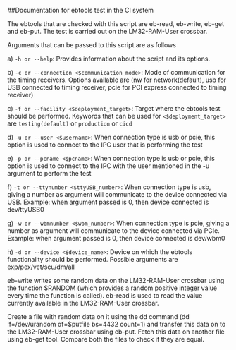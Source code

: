 ##Documentation for ebtools test in the CI system

The ebtools that are checked with this script are eb-read, eb-write, eb-get and eb-put. The test is carried out on the LM32-RAM-User crossbar.

Arguments that can be passed to this script are as follows

a) `-h or --help`: Provides information about the script and its options.

b) `-c or --connection <$communication_mode>`: Mode of communication for the timing receivers. Options available are (nw for network(default), usb for USB connected to timing receiver, pcie for PCI express connected to timing receiver)

c) `-f or --facility <$deployment_target>`: Target where the ebtools test should be performed. Keywords that can be used for  `<$deployment_target>` are `testing(default)` or `production` or `cicd`

d) `-u or --user <$username>`: When connection type is usb or pcie, this option is used to connect to the IPC user that is performing the test

e) `-p or --pcname <$pcname>`: When connection type is usb or pcie, this option is used to connect to the IPC with the user mentioned in the -u argument to perform the test

f) `-t or --ttynumber <$ttyUSB_number>`: When connection type is usb, giving a number as argument will communicate to the device connected via USB. Example: when argument passed is 0, then device connected is dev/ttyUSB0

g) `-w or --wbmnumber <$wbm_number>`: When connection type is pcie, giving a number as argument will communicate to the device connected via PCIe. Example: when argument passed is 0, then device connected is dev/wbm0

h) `-d or --device <$device_name>`: Device on which the ebtools functionality should be performed. Possible arguments are exp/pex/vet/scu/dm/all

eb-write writes some random data on the LM32-RAM-User crossbar using the function $RANDOM (which provides a random positive integer value every time the function is called). eb-read is used to read the value currently available in the LM32-RAM-User crossbar.

Create a file with random data on it using the dd command (dd if=/dev/urandom of=$putfile bs=4432 count=1) and transfer this data on to the LM32-RAM-User crossbar using eb-put. Fetch this data on another file using eb-get tool. Compare both the files to check if they are equal.
